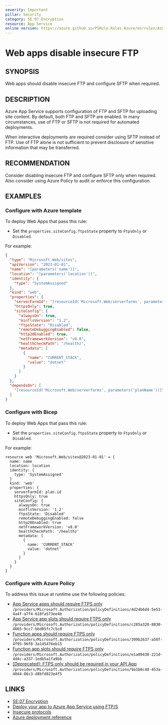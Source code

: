 ```yaml
---
severity: Important
pillar: Security
category: SE:07 Encryption
resource: App Service
online version: https://azure.github.io/PSRule.Rules.Azure/en/rules/Azure.AppService.WebSecureFtp/
---
```


# Web apps disable insecure FTP

## SYNOPSIS

Web apps should disable insecure FTP and configure SFTP when required.

## DESCRIPTION

Azure App Service supports configuration of FTP and SFTP for uploading site content.
By default, both FTP and SFTP are enabled.
In many circumstances, use of FTP or SFTP is not required for automated deployments.

When interactive deployments are required consider using SFTP instead of FTP.
Use of FTP alone is not sufficient to prevent disclosure of sensitive information that may be transferred.

## RECOMMENDATION

Consider disabling insecure FTP and configure SFTP only when required.
Also consider using Azure Policy to audit or enforce this configuration.

## EXAMPLES

### Configure with Azure template

To deploy Web Apps that pass this rule:

- Set the `properties.siteConfig.ftpsState` property to `FtpsOnly` or `Disabled`.

For example:

```json
{
  "type": "Microsoft.Web/sites",
  "apiVersion": "2023-01-01",
  "name": "[parameters('name')]",
  "location": "[parameters('location')]",
  "identity": {
    "type": "SystemAssigned"
  },
  "kind": "web",
  "properties": {
    "serverFarmId": "[resourceId('Microsoft.Web/serverfarms', parameters('planName'))]",
    "httpsOnly": true,
    "siteConfig": {
      "alwaysOn": true,
      "minTlsVersion": "1.2",
      "ftpsState": "Disabled",
      "remoteDebuggingEnabled": false,
      "http20Enabled": true,
      "netFrameworkVersion": "v8.0",
      "healthCheckPath": "/healthz",
      "metadata": [
        {
          "name": "CURRENT_STACK",
          "value": "dotnet"
        }
      ]
    }
  },
  "dependsOn": [
    "[resourceId('Microsoft.Web/serverfarms', parameters('planName'))]"
  ]
}
```

### Configure with Bicep

To deploy Web Apps that pass this rule:

- Set the `properties.siteConfig.ftpsState` property to `FtpsOnly` or `Disabled`.

For example:

```bicep
resource web 'Microsoft.Web/sites@2023-01-01' = {
  name: name
  location: location
  identity: {
    type: 'SystemAssigned'
  }
  kind: 'web'
  properties: {
    serverFarmId: plan.id
    httpsOnly: true
    siteConfig: {
      alwaysOn: true
      minTlsVersion: '1.2'
      ftpsState: 'Disabled'
      remoteDebuggingEnabled: false
      http20Enabled: true
      netFrameworkVersion: 'v8.0'
      healthCheckPath: '/healthz'
      metadata: [
        {
          name: 'CURRENT_STACK'
          value: 'dotnet'
        }
      ]
    }
  }
}
```

<!-- external:avm avm/res/web/site siteConfig.ftpsState -->

### Configure with Azure Policy

To address this issue at runtime use the following policies:

- [App Service apps should require FTPS only](https://github.com/Azure/azure-policy/blob/master/built-in-policies/policyDefinitions/App%20Service/AuditFTPS_WebApp_Audit.json)
  `/providers/Microsoft.Authorization/policyDefinitions/4d24b6d4-5e53-4a4f-a7f4-618fa573ee4b`
- [App Service app slots should require FTPS only](https://github.com/Azure/azure-policy/blob/master/built-in-policies/policyDefinitions/App%20Service/AuditFTPS_WebApp_Slot_Audit.json)
  `/providers/Microsoft.Authorization/policyDefinitions/c285a320-8830-4665-9cc7-bbd05fc7c5c0`
- [Function apps should require FTPS only](https://github.com/Azure/azure-policy/blob/master/built-in-policies/policyDefinitions/App%20Service/AuditFTPS_FunctionApp_Audit.json)
  `/providers/Microsoft.Authorization/policyDefinitions/399b2637-a50f-4f95-96f8-3a145476eb15`
- [Function app slots should require FTPS only](https://github.com/Azure/azure-policy/blob/master/built-in-policies/policyDefinitions/App%20Service/AuditFTPS_FunctionApp_Slot_Audit.json)
  `/providers/Microsoft.Authorization/policyDefinitions/e1a09430-221d-4d4c-a337-1edb5a1fa9bb`
- [[Deprecated]: FTPS only should be required in your API App](https://github.com/Azure/azure-policy/blob/master/built-in-policies/policyDefinitions/App%20Service/AuditFTPS_ApiApp_Audit.json)
  `/providers/Microsoft.Authorization/policyDefinitions/9a1b8c48-453a-4044-86c3-d8bfd823e4f5`

## LINKS

- [SE:07 Encryption](https://learn.microsoft.com/azure/well-architected/security/encryption#data-in-transit)
- [Deploy your app to Azure App Service using FTP/S](https://learn.microsoft.com/Azure/app-service/deploy-ftp#enforce-ftps)
- [Insecure protocols](https://learn.microsoft.com/Azure/app-service/overview-security#insecure-protocols-http-tls-10-ftp)
- [Azure deployment reference](https://learn.microsoft.com/azure/templates/microsoft.web/sites)
